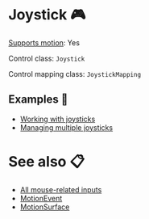 # Joystick 🎮

[Supports motion](../getting-started/motion-controls.md): Yes

Control class: ``Joystick``

Control mapping class: ```JoystickMapping```

## Examples 🎉

- [Working with joysticks](../getting-started/joysticks.md)
- [Managing multiple joysticks](../controls/multiple-joysticks.md)

# See also 📋

- [All mouse-related inputs](../misc/enums-inputs.md)
- [MotionEvent](../misc/motion-event.md)
- [MotionSurface](../misc/motion-surface.md)
